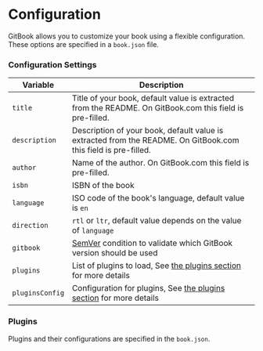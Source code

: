# Configuration

GitBook allows you to customize your book using a flexible configuration. These options are specified in a `book.json` file.

### Configuration Settings

| Variable | Description |
| -------- | ----------- |
| `title` | Title of your book, default value is extracted from the README. On GitBook.com this field is pre-filled. |
| `description` | Description of your book, default value is extracted from the README. On GitBook.com this field is pre-filled. |
| `author` | Name of the author. On GitBook.com this field is pre-filled. |
| `isbn` | ISBN of the book |
| `language` | ISO code of the book's language, default value is `en` |
| `direction` | `rtl` or `ltr`, default value depends on the value of `language` |
| `gitbook` | [SemVer](http://semver.org) condition to validate which GitBook version should be used |
| `plugins` | List of plugins to load, See [the plugins section](#plugins) for more details |
| `pluginsConfig` |Configuration for plugins, See [the plugins section](#plugins) for more details |


### Plugins

Plugins and their configurations are specified in the `book.json`.

